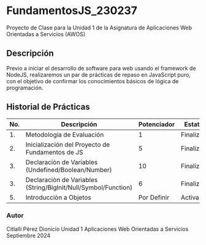 # FundamentosJS_230237
Proyecto de Clase para la Unidad 1 de la Asignatura de Aplicaciones Web Orientadas a Servicios (AWOS)


## Descripción
Previo a iniciar el desarrollo de software para web usando el framework de NodeJS, realizaremos un par de prácticas de repaso en JavaScript puro, con el objetivo de confirmar los conocimientos básicos de lógica de programación.


## Historial de Prácticas
 |No.| Descripción|Potenciador| Estatus|
 |--|--|--|--|
 |1.| Metodología de Evaluación|1|Finalizada|
 |2.| Inicialización del Proyecto de Fundamentos de JS|5|Finalizada|
 |3.|Declaraciòn de Variables (Undefined/Boolean/Number)|10|Finalizada|
 |3.|Declaraciòn de Variables (String/BigInit/Null/Symbol/Function)|6|Finalizada|
 |5.|Introducciòn a Objetos|Por Definir| Activa|

### Autor
Citlalli Pérez Dionicio
Unidad 1
Aplicaciones Web Orientadas a Servicios
Septiembre 2024

